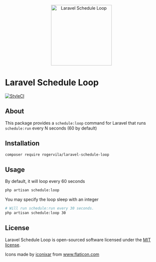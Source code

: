 <p align="center"><img width="200" src="https://image.flaticon.com/icons/svg/2413/2413697.svg" alt="Laravel Schedule Loop" /></p>

# Laravel Schedule Loop

[![StyleCI](https://github.styleci.io/repos/269178408/shield?branch=master)](https://github.styleci.io/repos/269178408)

## About

This package provides a `schedule:loop` command for Laravel that runs `schedule:run` every N seconds (60 by default)

## Installation

```sh
composer require rogervila/laravel-schedule-loop
```

## Usage

By default, it will loop every 60 seconds

```sh
php artisan schedule:loop
```

You may specify the loop sleep with an integer

```sh
# Will run schedule:run every 30 seconds.
php artisan schedule:loop 30
```

## License

Laravel Schedule Loop is open-sourced software licensed under the [MIT license](https://opensource.org/licenses/MIT).

Icons made by <a href="https://www.flaticon.com/authors/iconixar" title="iconixar">iconixar</a> from <a href="https://www.flaticon.com/" title="Flaticon">www.flaticon.com</a>
